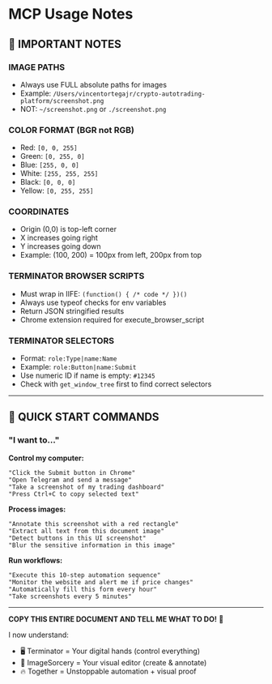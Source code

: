 # MCP Usage Notes

## 📝 IMPORTANT NOTES

### **IMAGE PATHS**
- Always use FULL absolute paths for images
- Example: `/Users/vincentortegajr/crypto-autotrading-platform/screenshot.png`
- NOT: `~/screenshot.png` or `./screenshot.png`

### **COLOR FORMAT (BGR not RGB)**
- Red: `[0, 0, 255]`
- Green: `[0, 255, 0]`
- Blue: `[255, 0, 0]`
- White: `[255, 255, 255]`
- Black: `[0, 0, 0]`
- Yellow: `[0, 255, 255]`

### **COORDINATES**
- Origin (0,0) is top-left corner
- X increases going right
- Y increases going down
- Example: (100, 200) = 100px from left, 200px from top

### **TERMINATOR BROWSER SCRIPTS**
- Must wrap in IIFE: `(function() { /* code */ })()`
- Always use typeof checks for env variables
- Return JSON stringified results
- Chrome extension required for execute_browser_script

### **TERMINATOR SELECTORS**
- Format: `role:Type|name:Name`
- Example: `role:Button|name:Submit`
- Use numeric ID if name is empty: `#12345`
- Check with `get_window_tree` first to find correct selectors

---

## 🎯 QUICK START COMMANDS

### **"I want to..."**

**Control my computer:**
```
"Click the Submit button in Chrome"
"Open Telegram and send a message"
"Take a screenshot of my trading dashboard"
"Press Ctrl+C to copy selected text"
```

**Process images:**
```
"Annotate this screenshot with a red rectangle"
"Extract all text from this document image"
"Detect buttons in this UI screenshot"
"Blur the sensitive information in this image"
```

**Run workflows:**
```
"Execute this 10-step automation sequence"
"Monitor the website and alert me if price changes"
"Automatically fill this form every hour"
"Take screenshots every 5 minutes"
```

---

**COPY THIS ENTIRE DOCUMENT AND TELL ME WHAT TO DO!** 🚀

I now understand:
- 🖥️ Terminator = Your digital hands (control everything)
- 🎨 ImageSorcery = Your visual editor (create & annotate)
- 🔥 Together = Unstoppable automation + visual proof
